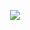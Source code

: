 <p align="center">
  <img src="https://github.com/user-attachments/assets/1154a152-9e54-479b-8fc5-dafcadb85296" />
</p>
